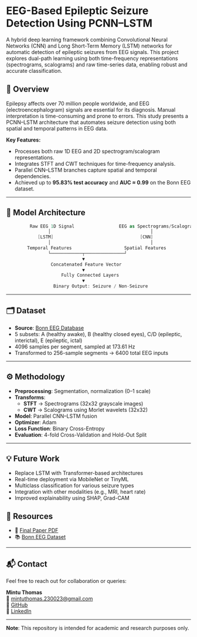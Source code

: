 # EEG-Based Epileptic Seizure Detection Using PCNN–LSTM

A hybrid deep learning framework combining Convolutional Neural Networks (CNN) and Long Short-Term Memory (LSTM) networks for automatic detection of epileptic seizures from EEG signals. This project explores dual-path learning using both time-frequency representations (spectrograms, scalograms) and raw time-series data, enabling robust and accurate classification.

## 📘 Overview

Epilepsy affects over 70 million people worldwide, and EEG (electroencephalogram) signals are essential for its diagnosis. Manual interpretation is time-consuming and prone to errors. This study presents a PCNN–LSTM architecture that automates seizure detection using both spatial and temporal patterns in EEG data.

**Key Features:**
- Processes both raw 1D EEG and 2D spectrogram/scalogram representations.
- Integrates STFT and CWT techniques for time-frequency analysis.
- Parallel CNN–LSTM branches capture spatial and temporal dependencies.
- Achieved up to **95.83% test accuracy** and **AUC ≈ 0.99** on the Bonn EEG dataset.

---

## 🧠 Model Architecture

```csharp
         Raw EEG 1D Signal                 EEG as Spectrograms/Scalograms
                │                                      │
            [LSTM]                                 [CNN]
                │                                      │
        Temporal Features                    Spatial Features
                └────────────┬───────────────┘
                             ▼
                 Concatenated Feature Vector
                             ▼
                     Fully Connected Layers
                             ▼
                  Binary Output: Seizure / Non-Seizure
```


---

## 🗂 Dataset

- **Source**: [Bonn EEG Database](https://epilepsy.uni-freiburg.de/freiburg-seizure-prediction-project/eeg-database)
- 5 subsets: A (healthy awake), B (healthy closed eyes), C/D (epileptic, interictal), E (epileptic, ictal)
- 4096 samples per segment, sampled at 173.61 Hz
- Transformed to 256-sample segments → 6400 total EEG inputs

---

## ⚙️ Methodology

- **Preprocessing**: Segmentation, normalization (0–1 scale)
- **Transforms**:
  - **STFT** → Spectrograms (32x32 grayscale images)
  - **CWT** → Scalograms using Morlet wavelets (32x32)
- **Model**: Parallel CNN–LSTM fusion
- **Optimizer**: Adam
- **Loss Function**: Binary Cross-Entropy
- **Evaluation**: 4-fold Cross-Validation and Hold-Out Split

---

## 💡 Future Work

- Replace LSTM with Transformer-based architectures
- Real-time deployment via MobileNet or TinyML
- Multiclass classification for various seizure types
- Integration with other modalities (e.g., MRI, heart rate)
- Improved explainability using SHAP, Grad-CAM

## 📎 Resources

- 🔗 [Final Paper PDF](./Epilepsy_Final.pdf)
- 📚 [Bonn EEG Dataset](https://epilepsy.uni-freiburg.de/freiburg-seizure-prediction-project/eeg-database)

---

## 📬 Contact

Feel free to reach out for collaboration or queries:

**Mintu Thomas**  
📧 mintuthomas.230023@gmail.com  
🔗 [GitHub](https://github.com/Mintu-2306)  
🔗 [LinkedIn](https://www.linkedin.com/in/mintu-thomas-v230623)

---

**Note**: This repository is intended for academic and research purposes only.
```
